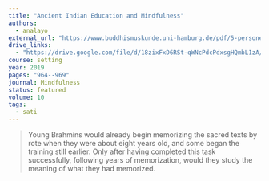 ```yaml
---
title: "Ancient Indian Education and Mindfulness"
authors:
  - analayo
external_url: "https://www.buddhismuskunde.uni-hamburg.de/pdf/5-personen/analayo/ancientindianeducation.pdf"
drive_links:
  - "https://drive.google.com/file/d/18zixFxD6RSt-qWNcPdcPdxsgHQmbL1zA/view?usp=drivesdk&resourcekey=0-SnqvYEXc0h-Lcio8sydSUQ"
course: setting
year: 2019
pages: "964--969"
journal: Mindfulness
status: featured
volume: 10
tags:
  - sati
---
```


> Young Brahmins would already begin memorizing the sacred texts by rote when they were about eight years old, and some began the training still earlier. Only after having completed this task successfully, following years of memorization, would they study the meaning of what they had memorized.
